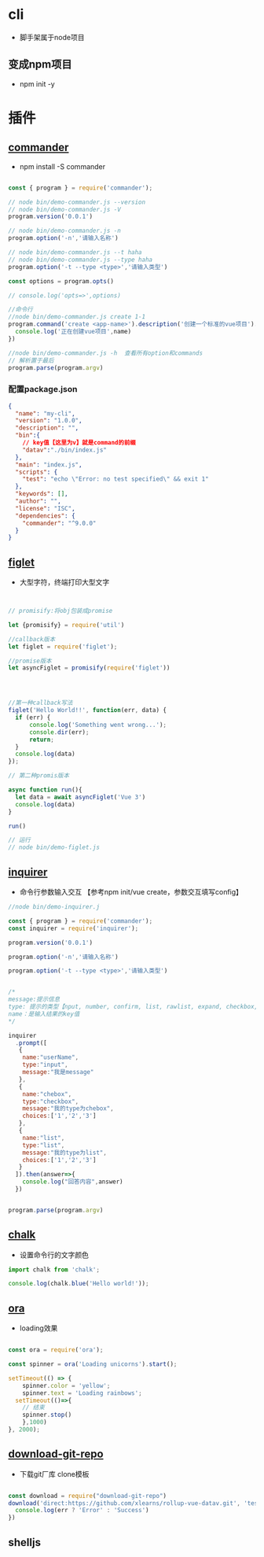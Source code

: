# cli
- 脚手架属于node项目
## 变成npm项目
- npm init -y

# 插件
## [commander](https://www.npmjs.com/package/commander)
- npm install -S commander

```js

const { program } = require('commander');

// node bin/demo-commander.js --version 
// node bin/demo-commander.js -V
program.version('0.0.1')

// node bin/demo-commander.js -n
program.option('-n','请输入名称')

// node bin/demo-commander.js --t haha 
// node bin/demo-commander.js --type haha 
program.option('-t --type <type>','请输入类型')

const options = program.opts()

// console.log('opts=>',options)

//命令行
//node bin/demo-commander.js create 1-1
program.command('create <app-name>').description('创建一个标准的vue项目').action(name=>{
  console.log('正在创建vue项目',name)
})

//node bin/demo-commander.js -h  查看所有option和commands
// 解析置于最后
program.parse(program.argv)
```
### 配置package.json
```json
{
  "name": "my-cli",
  "version": "1.0.0",
  "description": "",
  "bin":{
    // key值【这里为v】就是command的前缀
    "datav":"./bin/index.js"
  },
  "main": "index.js",
  "scripts": {
    "test": "echo \"Error: no test specified\" && exit 1"
  },
  "keywords": [],
  "author": "",
  "license": "ISC",
  "dependencies": {
    "commander": "^9.0.0"
  }
}

```


## [figlet](https://www.npmjs.com/package/figlet)
- 大型字符，终端打印大型文字
```js


// promisify:将obj包装成promise

let {promisify} = require('util')

//callback版本
let figlet = require('figlet');

//promise版本
let asyncFiglet = promisify(require('figlet'))




//第一种callback写法
figlet('Hello World!!', function(err, data) {
  if (err) {
      console.log('Something went wrong...');
      console.dir(err);
      return;
  }
  console.log(data)
});

// 第二种promis版本

async function run(){
  let data = await asyncFiglet('Vue 3')
  console.log(data)
}

run()

// 运行
// node bin/demo-figlet.js
```


## [inquirer](https://www.npmjs.com/package/inquirer)
- 命令行参数输入交互 【参考npm init/vue create，参数交互填写config】
```js
//node bin/demo-inquirer.j

const { program } = require('commander');
const inquirer = require('inquirer');

program.version('0.0.1')

program.option('-n','请输入名称')

program.option('-t --type <type>','请输入类型')


/*
message:提示信息
type: 提示的类型【nput, number, confirm, list, rawlist, expand, checkbox, password, editor】
name：是输入结果的key值
*/

inquirer
  .prompt([
   {
    name:"userName",
    type:"input",
    message:"我是message"
   },
   {
    name:"chebox",
    type:"checkbox",
    message:"我的type为chebox",
    choices:['1','2','3']
   },
   {
    name:"list",
    type:"list",
    message:"我的type为list",
    choices:['1','2','3']
   }
  ]).then(answer=>{
    console.log("回答内容",answer)
  })


program.parse(program.argv)
```
## [chalk](https://www.npmjs.com/package/chalk)
- 设置命令行的文字颜色
```js
import chalk from 'chalk';

console.log(chalk.blue('Hello world!'));
```

## [ora](https://www.npmjs.com/package/ora)
- loading效果
```js

const ora = require('ora');

const spinner = ora('Loading unicorns').start();

setTimeout(() => {
	spinner.color = 'yellow';
	spinner.text = 'Loading rainbows';
  setTimeout(()=>{
	// 结束
	spinner.stop()
	},1000)
}, 2000);
```
## [download-git-repo](https://www.npmjs.com/package/download-git-repo)
- 下载git厂库 clone模板
```js

const download = require("download-git-repo")
download('direct:https://github.com/xlearns/rollup-vue-datav.git', 'test', { clone: true }, function (err) {
  console.log(err ? 'Error' : 'Success')
})
```

## shelljs

